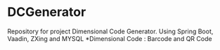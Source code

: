 # DCGenerator
Repository for project Dimensional Code Generator. Using Spring Boot, Vaadin,  ZXing and MYSQL
*Dimensional Code : Barcode and QR Code
